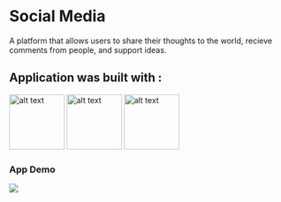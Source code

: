 # Social Media
A platform that allows users to share their thoughts to the world, recieve comments from people, and support ideas.

## Application was built with : 
<img src="https://d2eip9sf3oo6c2.cloudfront.net/tags/images/000/000/026/square_256/react.png" alt="alt text" width="100" height="100">
<img src="https://res-1.cloudinary.com/crunchbase-production/image/upload/c_lpad,h_256,w_256,f_auto,q_auto:eco/v1478529687/zaeoysnccrafp3ikx5or.png" alt="alt text" width="100" height="100">
<img src="https://images.opencollective.com/material-ui/381e99c/logo/256.png" alt="alt text" width="100" height="100">

### App Demo
![](https://gifyu.com/image/qRMf)
